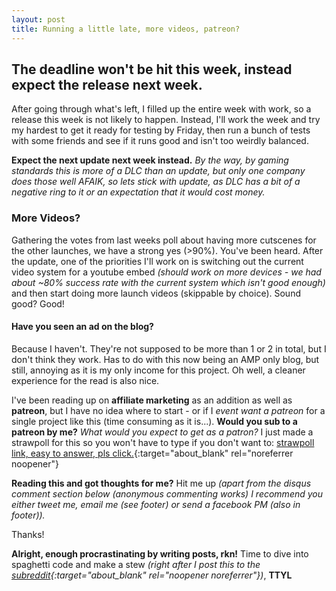 ```yaml
---
layout: post
title: Running a little late, more videos, patreon?
---
```

## The deadline won't be hit this week, instead expect the release next week.

After going through what's left, I filled up the entire week with work, so a release this week is not likely to happen. Instead, I'll work the week and try my hardest to get it ready for testing by Friday, then run a bunch of tests with some friends and see if it runs good and isn't too weirdly balanced.

**Expect the next update next week instead.** _By the way, by gaming standards this is more of a DLC than an update, but only one company does those well AFAIK, so lets stick with update, as DLC has a bit of a negative ring to it or an expectation that it would cost money._

### More Videos?

Gathering the votes from last weeks poll about having more cutscenes for the other launches, we have a strong yes (>90%). You've been heard. After the update, one of the priorities I'll work on is switching out the current video system for a youtube embed _(should work on more devices - we had about ~80% success rate with the current system which isn't good enough)_ and then start doing more launch videos (skippable by choice). Sound good? Good!

#### Have you seen an ad on the blog?

Because I haven't. They're not supposed to be more than 1 or 2 in total, but I don't think they work. Has to do with this now being an AMP only blog, but still, annoying as it is my only income for this project. Oh well, a cleaner experience for the read is also nice.

I've been reading up on **affiliate marketing** as an addition as well as **patreon**, but I have no idea where to start - or if I _event want a patreon_ for a single project like this (time consuming as it is...). **Would you sub to a patreon by me?** _What would you expect to get as a patron?_ I just made a strawpoll for this so you won't have to type if you don't want to: [strawpoll link, easy to answer, pls click.](https://www.strawpoll.me/16267742){:target="about_blank" rel="noreferrer noopener"}

**Reading this and got thoughts for me?** Hit me up _(apart from the disqus comment section below (anonymous commenting works) I recommend you either tweet me, email me (see footer) or send a facebook PM (also in footer))._

Thanks!

**Alright, enough procrastinating by writing posts, rkn!** Time to dive into spaghetti code and make a stew _(right after I post this to the [subreddit](https://www.reddit.com/r/DogeMiner/){:target="about_blank" rel="noopener noreferrer"})_, **TTYL**